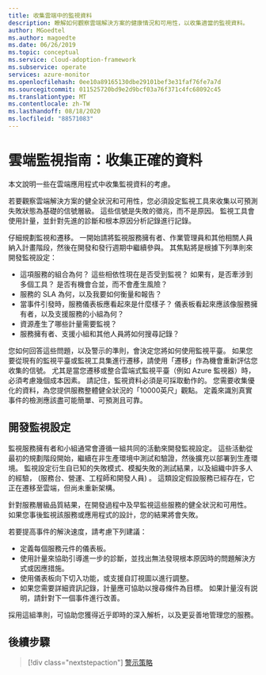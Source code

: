 ```yaml
---
title: 收集雲端中的監視資料
description: 瞭解如何觀察雲端解決方案的健康情況和可用性，以收集適當的監視資料。
author: MGoedtel
ms.author: magoedte
ms.date: 06/26/2019
ms.topic: conceptual
ms.service: cloud-adoption-framework
ms.subservice: operate
services: azure-monitor
ms.openlocfilehash: 0ee10a89165130dbe29101bef3e31faf76fe7a7d
ms.sourcegitcommit: 011525720bd9e2d9bcf03a76f371c4fc68092c45
ms.translationtype: MT
ms.contentlocale: zh-TW
ms.lasthandoff: 08/18/2020
ms.locfileid: "88571083"
---
```

# <a name="cloud-monitoring-guide-collect-the-right-data"></a>雲端監視指南：收集正確的資料

本文說明一些在雲端應用程式中收集監視資料的考慮。

若要觀察雲端解決方案的健全狀況和可用性，您必須設定監視工具來收集以可預測失敗狀態為基礎的信號層級。 這些信號是失敗的徵兆，而不是原因。 監視工具會使用計量，並針對先進的診斷和根本原因分析記錄進行記錄。

仔細規劃監視和遷移。 一開始請將監視服務擁有者、作業管理員和其他相關人員納入計畫階段，然後在開發和發行週期中繼續參與。 其焦點將是根據下列準則來開發監視設定：

- 這項服務的組合為何？ 這些相依性現在是否受到監視？ 如果有，是否牽涉到多個工具？ 是否有機會合並，而不會產生風險？
- 服務的 SLA 為何，以及我要如何衡量和報告？
- 當事件引發時，服務儀表板應看起來是什麼樣子？ 儀表板看起來應該像服務擁有者，以及支援服務的小組為何？
- 資源產生了哪些計量需要監視？
- 服務擁有者、支援小組和其他人員將如何搜尋記錄？

您如何回答這些問題，以及警示的準則，會決定您將如何使用監視平臺。 如果您要從現有的監視平臺或監視工具集進行遷移，請使用「遷移」作為機會重新評估您收集的信號。 尤其是當您遷移或整合雲端式監視平臺（例如 Azure 監視器）時，必須考慮幾個成本因素。 請記住，監視資料必須是可採取動作的。 您需要收集優化的資料，為您提供服務整體健全狀況的「10000英尺」觀點。 定義來識別真實事件的檢測應該盡可能簡單、可預測且可靠。

## <a name="develop-a-monitoring-configuration"></a>開發監視設定

監視服務擁有者和小組通常會遵循一組共同的活動來開發監視設定。 這些活動從最初的規劃階段開始，繼續在非生產環境中測試和驗證，然後擴充以部署到生產環境。 監視設定衍生自已知的失敗模式、模擬失敗的測試結果，以及組織中許多人的經驗， (服務台、營運、工程師和開發人員) 。 這類設定假設服務已經存在，它正在遷移至雲端，但尚未重新架構。

針對服務層級品質結果，在開發過程中及早監視這些服務的健全狀況和可用性。 如果您事後監視該服務或應用程式的設計，您的結果將會失敗。

若要提高事件的解決速度，請考慮下列建議：

- 定義每個服務元件的儀表板。
- 使用計量來協助引導進一步的診斷，並找出無法發現根本原因時的問題解決方式或因應措施。
- 使用儀表板向下切入功能，或支援自訂視圖以進行調整。
- 如果您需要詳細資訊記錄，計量應可協助以搜尋條件為目標。 如果計量沒有説明，請針對下一個事件進行改善。

採用這組準則，可協助您獲得近乎即時的深入解析，以及更妥善地管理您的服務。

## <a name="next-steps"></a>後續步驟

> [!div class="nextstepaction"]
> [警示策略](./alerting.md)
